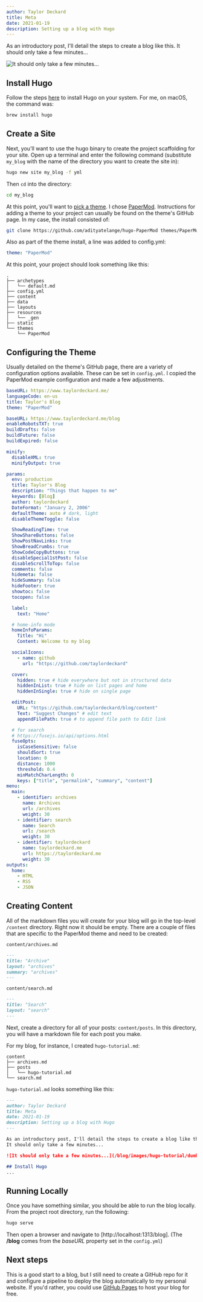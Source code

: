 ```yaml
---
author: Taylor Deckard
title: Meta
date: 2021-01-19
description: Setting up a blog with Hugo
---
```


As an introductory post, I'll detail the steps to create a blog like this.
It should only take a few minutes...

![It should only take a few minutes...](/blog/images/hugo-tutorial/dumb_and_dumber_watch.webp)

## Install Hugo

Follow the steps [here](https://gohugo.io/getting-started/installing/) to install Hugo on your system. For me, on macOS, the command was:
```bash
brew install hugo
```

## Create a Site

Next, you'll want to use the hugo binary to create the project scaffolding for your site. Open up a terminal and enter the following command (substitute `my_blog` with the name of the directory you want to create the site in):

```bash
hugo new site my_blog -f yml
```
Then `cd` into the directory:
```bash
cd my_blog
```
At this point, you'll want to [pick a theme](https://themes.gohugo.io/). I chose [PaperMod](https://github.com/adityatelange/hugo-PaperMod). Instructions for adding a theme to your project can usually be found on the theme's GitHub page. In my case, the install consisted of:
```bash
git clone https://github.com/adityatelange/hugo-PaperMod themes/PaperMod --depth=1
```
Also as part of the theme install, a line was added to config.yml:
```yaml
theme: "PaperMod"
```
At this point, your project should look something like this:
```
.
├── archetypes
│   └── default.md
├── config.yml
├── content
├── data
├── layouts
├── resources
│   └── _gen
├── static
└── themes
    └── PaperMod
```

## Configuring the Theme

Usually detailed on the theme's GitHub page, there are a variety of configuration options available. These can be set in `config.yml`. I copied the PaperMod example configuration and made a few adjustments.

```yaml
baseURL: https://www.taylordeckard.me/
languageCode: en-us
title: Taylor's Blog
theme: "PaperMod"

baseURL: https://www.taylordeckard.me/blog
enableRobotsTXT: true
buildDrafts: false
buildFuture: false
buildExpired: false

minify:
  disableXML: true
  minifyOutput: true

params:
  env: production
  title: Taylor's Blog
  description: "Things that happen to me"
  keywords: [Blog]
  author: taylordeckard
  DateFormat: "January 2, 2006"
  defaultTheme: auto # dark, light
  disableThemeToggle: false

  ShowReadingTime: true
  ShowShareButtons: false
  ShowPostNavLinks: true
  ShowBreadCrumbs: true
  ShowCodeCopyButtons: true
  disableSpecial1stPost: false
  disableScrollToTop: false
  comments: false
  hidemeta: false
  hideSummary: false
  hideFooter: true
  showtoc: false
  tocopen: false

  label:
    text: "Home"

  # home-info mode
  homeInfoParams:
    Title: "Hi"
    Content: Welcome to my blog

  socialIcons:
    - name: github
      url: "https://github.com/taylordeckard"

  cover:
    hidden: true # hide everywhere but not in structured data
    hiddenInList: true # hide on list pages and home
    hiddenInSingle: true # hide on single page

  editPost:
    URL: "https://github.com/taylordeckard/blog/content"
    Text: "Suggest Changes" # edit text
    appendFilePath: true # to append file path to Edit link

  # for search
  # https://fusejs.io/api/options.html
  fuseOpts:
    isCaseSensitive: false
    shouldSort: true
    location: 0
    distance: 1000
    threshold: 0.4
    minMatchCharLength: 0
    keys: ["title", "permalink", "summary", "content"]
menu:
  main:
    - identifier: archives
      name: Archives
      url: /archives
      weight: 30
    - identifier: search
      name: Search
      url: /search
      weight: 30
    - identifier: taylordeckard
      name: taylordeckard.me
      url: https://taylordeckard.me
      weight: 30
outputs:
  home:
    - HTML
    - RSS
    - JSON
```

## Creating Content

All of the markdown files you will create for your blog will go in the top-level `/content` directory. Right now it should be empty. There are a couple of files that are specific to the PaperMod theme and need to be created: 

`content/archives.md`
```md
---
title: "Archive"
layout: "archives"
summary: "archives"
---
```
`content/search.md`
```md
---
title: "Search"
layout: "search"
---
```
Next, create a directory for all of your posts: `content/posts`. In this directory, you will have a markdown file for each post you make.

For my blog, for instance, I created `hugo-tutorial.md`:
```
content
├── archives.md
├── posts
│   └── hugo-tutorial.md
└── search.md
```

`hugo-tutorial.md` looks something like this:
```md
---
author: Taylor Deckard
title: Meta
date: 2021-01-19
description: Setting up a blog with Hugo
---

As an introductory post, I'll detail the steps to create a blog like this.
It should only take a few minutes...

![It should only take a few minutes...](/blog/images/hugo-tutorial/dumb_and_dumber_watch.webp)

## Install Hugo
...
```
## Running Locally
Once you have something similar, you should be able to run the blog locally. From the project root directory, run the following:
```bash
hugo serve
```
Then open a browser and navigate to [http://localhost:1313/blog]. (The **/blog** comes from the _baseURL_ property set in the `config.yml`)


## Next steps
This is a good start to a blog, but I still need to create a GitHub repo for it and configure a pipeline to deploy the blog automatically to my personal website. If you'd rather, you could use [GitHub Pages](https://pages.github.com/) to host your blog for free.
